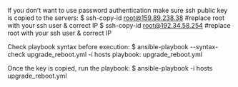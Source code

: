 If you don’t want to use password authentication make sure ssh public key is copied to the servers:
$ ssh-copy-id root@159.89.238.38 #replace root with your ssh user & correct IP
$ ssh-copy-id root@192.34.58.254 #replace root with your ssh user & correct IP

Check playbook syntax before execution:
$ ansible-playbook --syntax-check upgrade_reboot.yml -i hosts
playbook: upgrade_reboot.yml

Once the key is copied, run the playbook:
$ ansible-playbook -i hosts upgrade_reboot.yml
